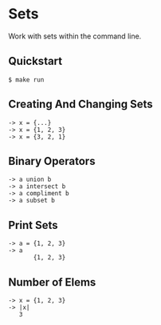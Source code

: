 # Sets

Work with sets within the command line.

## Quickstart
```shell
$ make run
```

## Creating And Changing Sets
```shell
-> x = {...}
-> x = {1, 2, 3}
-> x = {3, 2, 1}
```

## Binary Operators
```shell
-> a union b
-> a intersect b
-> a compliment b
-> a subset b
```

## Print Sets
```shell
-> a = {1, 2, 3}
-> a
       {1, 2, 3}
```

## Number of Elems
```
-> x = {1, 2, 3}
-> |x|
   3
```
